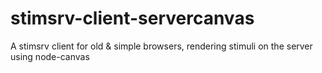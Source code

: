 # stimsrv-client-servercanvas

A stimsrv client for old & simple browsers, rendering stimuli on the server using node-canvas

